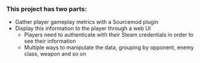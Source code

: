 ### This project has two parts:
- Gather player gameplay metrics with a Sourcemod plugin
- Display this information to the player through a web UI
    - Players need to authenticate with their Steam credentials in order to see their information
    - Multiple ways to manipulate the data, grouping by opponent, enemy class, weapon and so on
